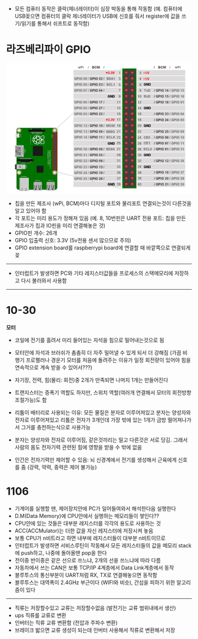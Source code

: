 - 모든 컴퓨터 동작은 클락(제너레이터)이 심장 박동을 통해 작동함 (예. 컴퓨터에 USB꽂으면 컴퓨터의 클락 제너레이터가 USB에 신호를 줘서 register에 값을 쓰기/읽기를 통해서 쉬프트로 동작함)

# 라즈베리파이 GPIO
![gpio](gpio.png)
- 칩을 만든 제조사 (wPi, BCM)마다 디지털 포트와 물리포트 연결되는것이 다른것을 알고 있어야 함
- 각 포트는 미리 용도가 정해져 있음 (예. 8, 10번핀은 UART 전용 포트: 칩을 만든 제조사가 칩과 IO핀을 미리 연결해놓은 것)
- GPIO핀 개수: 26개
- GPIO 입출력 신호: 3.3V (5v전용 센서 많으므로 주의)
- GPIO extension board를 raspberrypi board에 연결할 때 바깥쪽으로 연결되게 꽂

---

- 인터럽트가 발생하면 PC와 기타 레지스터값들을 프로세스의 스택메모리에 저장하고 다시 불러와서 사용함
---

# 10-30
**모터**  
- 코일에 전기를 흘려서 미리 들어있는 자석을 힘으로 밀어내는것으로 됨
- 모터안에 자석과 브러쉬가 촘촘히 더 자주 밀어낼 수 있게 되서 더 강해짐 (가끔 비행기 프로펠러나 경운기 모터를 처음에 돌려주는 이유가 일정 회전량이 있어야 힘을 연속적으로 계속 받을 수 있어서???)
- 자기장, 전력, 힘(물리: 회전)중 2개가 만족되면 나머지 1개는 만들어진다
- 트랜지스터는 증폭기 역할도 하지만, 스위치 역할(여러개 연결해서 모터의 회전방향 조절가능)도 함
- 리튬이 배터리로 사용되는 이유: 모든 물질은 분자로 이루어져있고 분자는 양성자와 전자로 이루어져있고 리튬은 전자가 3개인데 가장 밖에 있는 1개가 금방 떨어져나가서 그거를 충천하는식으로 사용가능
- 분자는 양성자와 전자로 이루어짐, 같은것끼리는 밀고 다른것은 서로 당김. 그래서 사람의 몸도 전자기력 관련된 힘에 영향을 받을 수 밖에 없음

- 인간은 전자기력만 제어할 수 있음: 뇌 신경계에서 전기를 생성해서 근육에게 신호를 줌 (강력, 약력, 중력은 제어 불가능)

# 1106
- 기계어를 실행할 땐, 제어장치안에 PC가 일어들여와서 해석한다음 실행한다
- D.M(Data Memory)에 CPU안에서 실행하는 메모리들이 쌓인다??
- CPU안에 있는 것들은 대부분 레지스터를 각각의 용도로 사용하는 것
- ACC(ACCMulator)는 더한 값을 자신 레지스터에 저장시켜 놓음
- 보통 CPU가 n비트라고 하면 내부에 레지스터들이 대부분 n비트이므로
- 인터럽트가 발생하면 서비스루틴이 작동해서 모든 레지스터들의 값을 메모리 stack에 push하고, 나중에 돌아올땐 pop을 한다
- 전이중 반이중은 같은 선으로 쓰느냐, 2개의 선을 쓰느냐에 따라 다름 
- 자동차에서 쓰는 CAN은 보통 TCP/IP 4계층에서 Data Link계층에서 동작
- 블루투스의 통신부분이 UART처럼 RX, TX로 연결해놓으면 동작함
- 블루투스는 대역폭이 2.4GHz 부근이다 (WIFI와 비슷), 간섭을 피하기 위한 알고리즘이 있다

---

- 직류는 저장할수있고 교류는 저장할수없음 (발전기는 교류 범위내에서 생산)
- ups 직류를 교류로 변환 
- 인버터는 직류 교류 변환함 (전압과 주파수 변환)
- 브레이크 밟으면 교류 생성이 되는데 인버터 사용해서 직류로 변환해서 저장